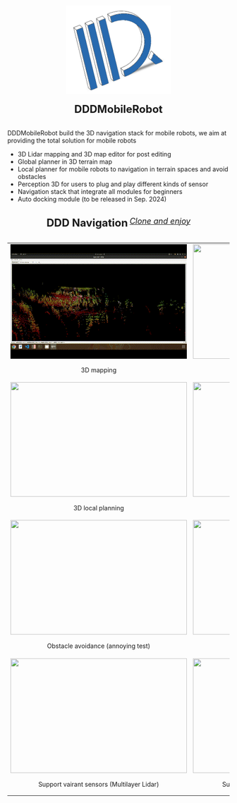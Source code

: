 <div align="center">
  <img src="https://github.com/dddmobilerobot/.github/blob/main/materials/dddmr_logo.png" height="200"/>
  <div>&nbsp;</div>
  <div align="center">
    <b><font size="5">DDDMobileRobot</font></b>
</div>
<div>&nbsp;</div>
</div>

DDDMobileRobot build the 3D navigation stack for mobile robots, we aim at providing the total solution for mobile robots

- 3D Lidar mapping and 3D map editor for post editing
- Global planner in 3D terrain map
- Local planner for mobile robots to navigation in terrain spaces and avoid obstacles
- Perception 3D for users to plug and play different kinds of sensor
- Navigation stack that integrate all modules for beginners
- Auto docking module (to be released in Sep. 2024)

<div align="center">
  <div>&nbsp;</div>
  <div align="center">
    <b><font size="5">DDD Navigation</font></b>
    <sup>
      <a href="https://github.com/dddmobilerobot/dddmr_navigation">
        <i><font size="4">Clone and enjoy</font></i>
      </a>
    </sup>
</div>
<div>&nbsp;</div>
</div>
  
<table align='center'>
  <tr width="100%">
    <td width="50%"><img src="https://github.com/dddmobilerobot/dddmr_documentation_materials/blob/main/dddmr_navigation/mapping.gif" width="400" height="260"/><p align='center'>3D mapping</p></td>
    <td width="50%"><img src="https://github.com/dddmobilerobot/dddmr_documentation_materials/blob/main/dddmr_navigation/global_planner.gif" width="400" height="260"/><p align='center'>3D global planning</p></td>
  </tr>
  <tr width="100%">
    <td><img src="https://github.com/dddmobilerobot/dddmr_documentation_materials/blob/main/dddmr_navigation/local_planner.gif" width="400" height="260"/><p align='center'>3D local planning</p></td>
    <td><img src="https://github.com/dddmobilerobot/dddmr_documentation_materials/blob/main/dddmr_navigation/navigation.gif" width="400" height="260"/><p align='center'>3D navigation</p></td>
  </tr>
  <tr width="100%">
    <td><img src="https://github.com/dddmobilerobot/dddmr_documentation_materials/blob/main/dddmr_navigation/annoying_test.gif" width="400" height="260"/><p align='center'>Obstacle avoidance (annoying test)</p></td>
    <td><img src="https://github.com/dddmobilerobot/dddmr_documentation_materials/blob/main/dddmr_navigation/auto_charging.gif" width="400" height="260"/><p align='center'>Auto docking</p></td>
  </tr>
  <tr width="100%">
    <td><img src="https://github.com/dddmobilerobot/dddmr_documentation_materials/blob/main/perception_3d/multilayer_lidar_demo.gif" width="400" height="260"/><p align='center'>Support vairant sensors (Multilayer Lidar)</p></td>
    <td><img src="https://github.com/dddmobilerobot/dddmr_documentation_materials/blob/main/perception_3d/multi_depth_camera_demo.gif" width="400" height="260"/><p align='center'>Support vairant sensors (Depth Camera)</p></td>
  </tr>
</table> 
